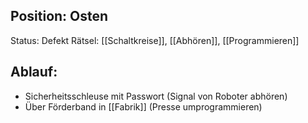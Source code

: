 ## Position: Osten
Status: Defekt
Rätsel: [[Schaltkreise]], [[Abhören]], [[Programmieren]]
## Ablauf:
* Sicherheitsschleuse mit Passwort (Signal von Roboter abhören)
* Über Förderband in [[Fabrik]] (Presse umprogrammieren)